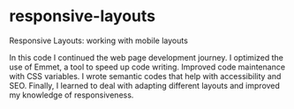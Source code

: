 # responsive-layouts
Responsive Layouts: working with mobile layouts

In this code I continued the web page development journey.
I optimized the use of Emmet, a tool to speed up code writing.
Improved code maintenance with CSS variables.
I wrote semantic codes that help with accessibility and SEO. Finally, I learned to deal with adapting different layouts and improved my knowledge of responsiveness.
